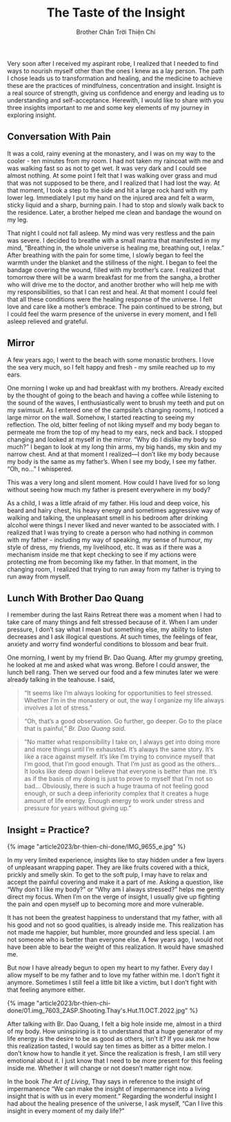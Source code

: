 ﻿---
title: The Taste of the Insight
author: Brother Chân Trời Thiện Chí
---

Very soon after I received my aspirant robe, I realized that I needed to find ways to nourish myself other than the ones I knew as a lay person. The path I chose leads us to transformation and healing, and the medicine to achieve these are the practices of mindfulness, concentration and insight. Insight is a real source of strength, giving us confidence and energy and leading us to understanding and self-acceptance. Herewith, I would like to share with you three insights important to me and some key elements of my journey in exploring insight.

## Conversation With Pain

It was a cold, rainy evening at the monastery, and I was on my way to the cooler - ten minutes from my room. I had not taken my raincoat with me and was walking fast so as not to get wet. It was very dark and I could see almost nothing. At some point I felt that I was walking over grass and mud that was not supposed to be there, and I realized that I had lost the way. At that moment, I took a step to the side and hit a large rock hard with my lower leg. Immediately I put my hand on the injured area and felt a warm, sticky liquid and a sharp, burning pain. I had to stop and slowly walk back to the residence. Later, a brother helped me clean and bandage the wound on my leg.  

That night I could not fall asleep. My mind was very restless and the pain was severe. I decided to breathe with a small mantra that manifested in my mind, “Breathing in, the whole universe is healing me, breathing out, I relax.” After breathing with the pain for some time, I slowly began to feel the warmth under the blanket and the stillness of the night. I began to feel the bandage covering the wound, filled with my brother’s care. I realized that tomorrow there will be a warm breakfast for me from the sangha, a brother who will drive me to the doctor, and another brother who will help me with my responsibilities, so that I can rest and heal. At that moment I could feel that all these conditions were the healing response of the universe. I felt love and care like a mother’s embrace. The pain continued to be strong, but I could feel the warm presence of the universe in every moment, and I fell asleep relieved and grateful.

## Mirror

A few years ago, I went to the beach with some monastic brothers. I love the sea very much, so I felt happy and fresh - my smile reached up to my ears. 

One morning I woke up and had breakfast with my brothers. Already excited by the thought of going to the beach and having a coffee while listening to the sound of the waves, I enthusiastically went to brush my teeth and put on my swimsuit. As I entered one of the campsite’s changing rooms, I noticed a large mirror on the wall. Somehow, I started reacting to seeing my reflection. The old, bitter feeling of not liking myself and my body began to permeate me from the top of my head to my ears, neck and back. I stopped changing and looked at myself in the mirror. “Why do I dislike my body so much?” I began to look at my long thin arms, my big hands, my skin and my narrow chest. And at that moment I realized—I don’t like my body because my body is the same as my father’s. When I see my body, I see my father. “Oh, no…” I whispered. 

This was a very long and silent moment. How could I have lived for so long without seeing how much my father is present everywhere in my body? 

As a child, I was a little afraid of my father. His loud and deep voice, his beard and hairy chest, his heavy energy and sometimes aggressive way of walking and talking, the unpleasant smell in his bedroom after drinking alcohol were things I never liked and never wanted to be associated with. I realized that I was trying to create a person who had nothing in common with my father - including my way of speaking, my sense of humour, my style of dress, my friends, my livelihood, etc. It was as if there was a mechanism inside me that kept checking to see if my actions were protecting me from becoming like my father. In that moment, in the changing room, I realized that trying to run away from my father is trying to run away from myself.

## Lunch With Brother Dao Quang

I remember during the last Rains Retreat there was a moment when I had to take care of many things and felt stressed because of it. When I am under pressure, I don’t say what I mean but something else, my ability to listen decreases and I ask illogical questions. At such times, the feelings of fear, anxiety and worry find wonderful conditions to blossom and bear fruit. 

One morning, I went by my friend Br. Dao Quang. After my grumpy greeting, he looked at me and asked what was wrong. Before I could answer, the lunch bell rang. Then we served our food and a few minutes later we were already talking in the teahouse. I said,

> “It seems like I’m always looking for opportunities to feel stressed. Whether I’m in the monastery or out, the way I organize my life always involves a lot of stress.”

> “Oh, that’s a good observation. Go further, go deeper. Go to the place that is painful,” <i>Br. Dao Quang said.</i>

> “No matter what responsibility I take on, I always get into doing more and more things until I’m exhausted. It’s always the same story. It’s like a race against myself. It’s like I’m trying to convince myself that I’m good, that I’m good enough. That I’m just as good as the others… It looks like deep down I believe that everyone is better than me. It’s as if the basis of my doing is just to prove to myself that I’m not so bad… Obviously, there is such a huge trauma of not feeling good enough, or such a deep inferiority complex that it creates a huge amount of life energy. Enough energy to work under stress and pressure for years without giving up.”

## Insight = Practice?

{% image "article2023/br-thien-chi-done/IMG_9655_e.jpg" %}

In my very limited experience, insights like to stay hidden under a few layers of unpleasant wrapping paper. They are like fruits covered with a thick, prickly and smelly skin. To get to the soft pulp, I may have to relax and accept the painful covering and make it a part of me. Asking a question, like “Why don’t I like my body?” or “Why am I always stressed?” helps me gently direct my focus. When I’m on the verge of insight, I usually give up fighting the pain and open myself up to becoming more and more vulnerable. 

It has not been the greatest happiness to understand that my father, with all his good and not so good qualities, is already inside me. This realization has not made me happier, but humbler, more grounded and less special. I am not someone who is better than everyone else. A few years ago, I would not have been able to bear the weight of this realization. It would have smashed me. 

But now I have already begun to open my heart to my father. Every day I allow myself to be my father and to love my father within me. I don’t fight it anymore. Sometimes I still feel a little bit like a victim, but I don’t fight with that feeling anymore either. 

{% image "article2023/br-thien-chi-done/01.img_7603_ZASP.Shooting.Thay's.Hut.11.OCT.2022.jpg" %}

After talking with Br. Dao Quang, I felt a big hole inside me, almost in a third of my body. How uninspiring is it to understand that a huge generator of my life energy is the desire to be as good as others, isn’t it? If you ask me how this realization tasted, I would say ten times as bitter as a bitter melon. I don’t know how to handle it yet. Since the realization is fresh, I am still very emotional about it. I just know that I need to be more present for this feeling inside me. Whether it will change or not doesn’t matter right now. 

In the book *The Art of Living*, Thay says in reference to the insight of impermanence “We can make the insight of impermanence into a living insight that is with us in every moment.” Regarding the wonderful insight I had about the healing presence of the universe, I ask myself, “Can I live this insight in every moment of my daily life?”

<!-- <div class="article-end"></div> -->

